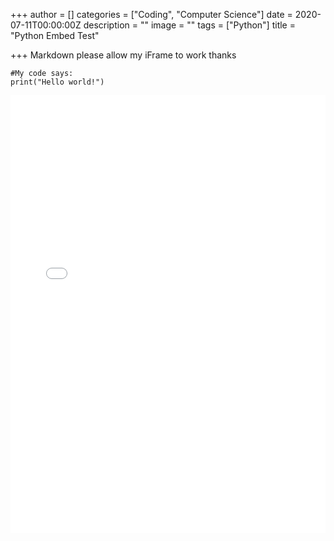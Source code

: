 +++
author = []
categories = ["Coding", "Computer Science"]
date = 2020-07-11T00:00:00Z
description = ""
image = ""
tags = ["Python"]
title = "Python Embed Test"

+++
Markdown please allow my iFrame to work thanks

    #My code says:
    print("Hello world!")

<span class="tablewrapper" markdown="1">

<iframe height="700px" width="100%" src="[https://repl.it/@timothycdc/ConcreteVictoriousTab?lite=true](https://repl.it/@timothycdc/ConcreteVictoriousTab?lite=true "https://repl.it/@timothycdc/ConcreteVictoriousTab?lite=true")" scrolling="no" frameborder="no" allowtransparency="true" allowfullscreen="true" sandbox="allow-forms allow-pointer-lock allow-popups allow-same-origin allow-scripts allow-modals"></iframe>

</span>